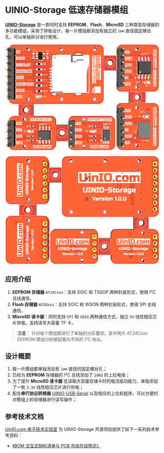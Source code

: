 # UINIO-Storage 低速存储器模组

[**UINIO-Storage**](https://gitee.com/uinika/UINIO-Storage) 是一款同时支持 **EEPROM**、**Flash**、**MicroSD** 三种类型存储器的多功能模组，采用了拼板设计，每一片模组都添加有独立的 `1mm` 直径固定螺丝孔，可以单独拆分进行使用。

![](./Images/PCB-3D-1.png)

![](./Images/PCB-3D-2.png)

## 应用介绍

1. **EEPROM 存储器** `AT24Cxxx`：支持 SOIC 和 TSSOP 两种封装形式，使用 I²C 总线通信。
2. **Flash 存储器** `W25Qxxx`：支持 SOIC 和 WSON 两种封装形式，使用 SPI 总线通信。
3. **MicroSD 读卡器**：同时支持 `SPI` 和 `SDIO` 两种通信方式，独立 `5V` 线性稳压芯片供电，支持读写大容量 TF 卡。

> **注意**： 针对每个模组都进行了单独的分区覆铜，其中两片 AT24Cxxx EEPROM 模组分别被配置为不同的 I²C 地址。

## 设计概要

1. 每一片模组都单独添加有 `1mm` 直径的固定螺丝孔；
2. 已经为 **EEPROM** 存储器的 I²C 总线添加了 `10KΩ` 的上拉电阻；
3. 为了提升 **MicroSD 读卡器** 在读取大容量存储卡时的电流驱动能力，单独添加了一枚 `3.3V` 线性稳压芯片进行供电；
4. 配合**串行协议转换器** [UINIO-USB-Serial](https://gitee.com/uinika/UINIO-USB-Serial) 以及相应的上位机程序，可以方便的对模组上的存储器进行读写操作；

## 参考技术文档

[UinIO.com 电子技术实验室](http://uinio.com/) 为 UINIO-Storage 开源项目提供了如下一系列技术参考资料：

- [《BOM 交互式物料清单与 PCB 布线在线预览》](http://uinio.com/archives/BOM/UINIO-Storage.html)
